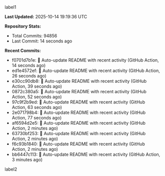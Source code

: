 
label1 
<!-- ACTIVITY_START -->
**Last Updated:** 2025-10-14 19:19:36 UTC

**Repository Stats:**
- Total Commits: 94856
- Last Commit: 14 seconds ago

**Recent Commits:**
- f0701d7b1e: 🤖 Auto-update README with recent activity (GitHub Action, 14 seconds ago)
- ed1e4572ef: 🤖 Auto-update README with recent activity (GitHub Action, 26 seconds ago)
- e30cc90db8: 🤖 Auto-update README with recent activity (GitHub Action, 39 seconds ago)
- 0872c380a5: 🤖 Auto-update README with recent activity (GitHub Action, 52 seconds ago)
- 97c9f2b9ed: 🤖 Auto-update README with recent activity (GitHub Action, 63 seconds ago)
- 2e071798b4: 🤖 Auto-update README with recent activity (GitHub Action, 77 seconds ago)
- af6594d2e5: 🤖 Auto-update README with recent activity (GitHub Action, 2 minutes ago)
- 63730bf253: 🤖 Auto-update README with recent activity (GitHub Action, 2 minutes ago)
- f6c93b1840: 🤖 Auto-update README with recent activity (GitHub Action, 2 minutes ago)
- bb6447c113: 🤖 Auto-update README with recent activity (GitHub Action, 3 minutes ago)
<!-- ACTIVITY_END -->

label2
